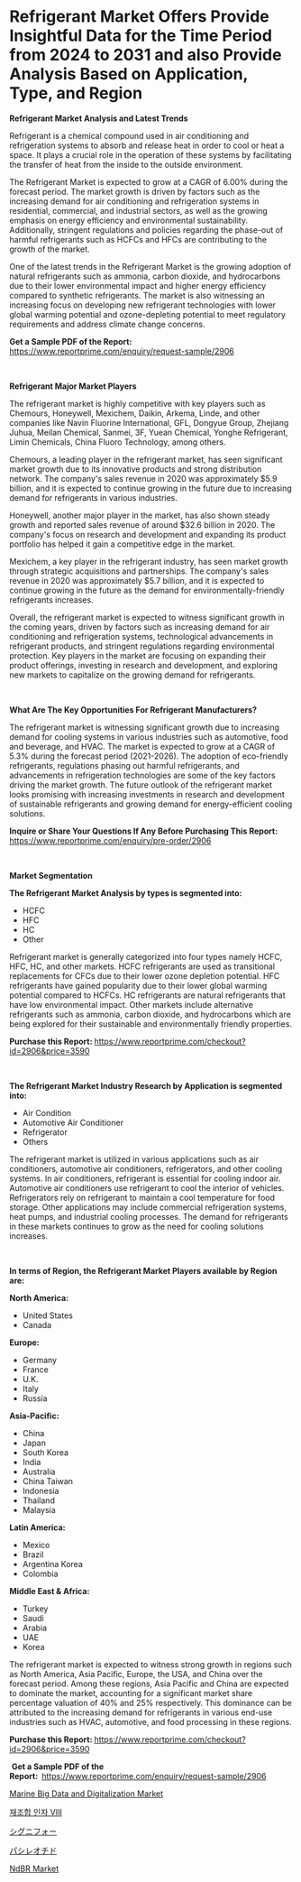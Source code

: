 <p><h1>Refrigerant Market Offers Provide Insightful Data for the Time Period from 2024 to 2031 and also Provide Analysis Based on Application, Type, and Region</h1></p><p><strong>Refrigerant Market Analysis and Latest Trends</strong></p>
<p><p>Refrigerant is a chemical compound used in air conditioning and refrigeration systems to absorb and release heat in order to cool or heat a space. It plays a crucial role in the operation of these systems by facilitating the transfer of heat from the inside to the outside environment.</p><p>The Refrigerant Market is expected to grow at a CAGR of 6.00% during the forecast period. The market growth is driven by factors such as the increasing demand for air conditioning and refrigeration systems in residential, commercial, and industrial sectors, as well as the growing emphasis on energy efficiency and environmental sustainability. Additionally, stringent regulations and policies regarding the phase-out of harmful refrigerants such as HCFCs and HFCs are contributing to the growth of the market.</p><p>One of the latest trends in the Refrigerant Market is the growing adoption of natural refrigerants such as ammonia, carbon dioxide, and hydrocarbons due to their lower environmental impact and higher energy efficiency compared to synthetic refrigerants. The market is also witnessing an increasing focus on developing new refrigerant technologies with lower global warming potential and ozone-depleting potential to meet regulatory requirements and address climate change concerns.</p></p>
<p><strong>Get a Sample PDF of the Report:&nbsp;</strong> <a href="https://www.reportprime.com/enquiry/request-sample/2906">https://www.reportprime.com/enquiry/request-sample/2906</a></p>
<p>&nbsp;</p>
<p><strong>Refrigerant Major Market Players</strong></p>
<p><p>The refrigerant market is highly competitive with key players such as Chemours, Honeywell, Mexichem, Daikin, Arkema, Linde, and other companies like Navin Fluorine International, GFL, Dongyue Group, Zhejiang Juhua, Meilan Chemical, Sanmei, 3F, Yuean Chemical, Yonghe Refrigerant, Limin Chemicals, China Fluoro Technology, among others.</p><p>Chemours, a leading player in the refrigerant market, has seen significant market growth due to its innovative products and strong distribution network. The company's sales revenue in 2020 was approximately $5.9 billion, and it is expected to continue growing in the future due to increasing demand for refrigerants in various industries.</p><p>Honeywell, another major player in the market, has also shown steady growth and reported sales revenue of around $32.6 billion in 2020. The company's focus on research and development and expanding its product portfolio has helped it gain a competitive edge in the market.</p><p>Mexichem, a key player in the refrigerant industry, has seen market growth through strategic acquisitions and partnerships. The company's sales revenue in 2020 was approximately $5.7 billion, and it is expected to continue growing in the future as the demand for environmentally-friendly refrigerants increases.</p><p>Overall, the refrigerant market is expected to witness significant growth in the coming years, driven by factors such as increasing demand for air conditioning and refrigeration systems, technological advancements in refrigerant products, and stringent regulations regarding environmental protection. Key players in the market are focusing on expanding their product offerings, investing in research and development, and exploring new markets to capitalize on the growing demand for refrigerants.</p></p>
<p>&nbsp;</p>
<p><strong>What Are The Key Opportunities For Refrigerant Manufacturers?</strong></p>
<p><p>The refrigerant market is witnessing significant growth due to increasing demand for cooling systems in various industries such as automotive, food and beverage, and HVAC. The market is expected to grow at a CAGR of 5.3% during the forecast period (2021-2026). The adoption of eco-friendly refrigerants, regulations phasing out harmful refrigerants, and advancements in refrigeration technologies are some of the key factors driving the market growth. The future outlook of the refrigerant market looks promising with increasing investments in research and development of sustainable refrigerants and growing demand for energy-efficient cooling solutions.</p></p>
<p><strong>Inquire or Share Your Questions If Any Before Purchasing This Report:</strong> <a href="https://www.reportprime.com/enquiry/pre-order/2906">https://www.reportprime.com/enquiry/pre-order/2906</a></p>
<p>&nbsp;</p>
<p><strong>Market Segmentation</strong></p>
<p><strong>The Refrigerant Market Analysis by types is segmented into:</strong></p>
<p><ul><li>HCFC</li><li>HFC</li><li>HC</li><li>Other</li></ul></p>
<p><p>Refrigerant market is generally categorized into four types namely HCFC, HFC, HC, and other markets. HCFC refrigerants are used as transitional replacements for CFCs due to their lower ozone depletion potential. HFC refrigerants have gained popularity due to their lower global warming potential compared to HCFCs. HC refrigerants are natural refrigerants that have low environmental impact. Other markets include alternative refrigerants such as ammonia, carbon dioxide, and hydrocarbons which are being explored for their sustainable and environmentally friendly properties.</p></p>
<p><strong>Purchase this Report:&nbsp;</strong><a href="https://www.reportprime.com/checkout?id=2906&price=3590">https://www.reportprime.com/checkout?id=2906&price=3590</a></p>
<p>&nbsp;</p>
<p><strong>The Refrigerant Market Industry Research by Application is segmented into:</strong></p>
<p><ul><li>Air Condition</li><li>Automotive Air Conditioner</li><li>Refrigerator</li><li>Others</li></ul></p>
<p><p>The refrigerant market is utilized in various applications such as air conditioners, automotive air conditioners, refrigerators, and other cooling systems. In air conditioners, refrigerant is essential for cooling indoor air. Automotive air conditioners use refrigerant to cool the interior of vehicles. Refrigerators rely on refrigerant to maintain a cool temperature for food storage. Other applications may include commercial refrigeration systems, heat pumps, and industrial cooling processes. The demand for refrigerants in these markets continues to grow as the need for cooling solutions increases.</p></p>
<p>&nbsp;</p>
<p><strong>In terms of Region, the Refrigerant Market Players available by Region are:</strong></p>
<p>
    <p> <strong> North America: </strong>
        <ul>
            <li>United States</li>
            <li>Canada</li>
        </ul>
        </p> 
    <p> <strong> Europe: </strong>
        <ul>
            <li>Germany</li>
            <li>France</li>
            <li>U.K.</li>
            <li>Italy</li>
            <li>Russia</li>
        </ul>
        </p> 
    <p> <strong> Asia-Pacific: </strong>
        <ul>
            <li>China</li>
            <li>Japan</li>
            <li>South Korea</li>
            <li>India</li>
            <li>Australia</li>
            <li>China Taiwan</li>
            <li>Indonesia</li>
            <li>Thailand</li>
            <li>Malaysia</li>
        </ul>
        </p> 
    <p> <strong> Latin America: </strong>
        <ul>
            <li>Mexico</li>
            <li>Brazil</li>
            <li>Argentina Korea</li>
            <li>Colombia</li>
        </ul>
        </p> 
    <p> <strong> Middle East & Africa: </strong>
        <ul>
            <li>Turkey</li>
            <li>Saudi</li>
            <li>Arabia</li>
            <li>UAE</li>
            <li>Korea</li>
        </ul>
    </p>
    </p>
<p><p>The refrigerant market is expected to witness strong growth in regions such as North America, Asia Pacific, Europe, the USA, and China over the forecast period. Among these regions, Asia Pacific and China are expected to dominate the market, accounting for a significant market share percentage valuation of 40% and 25% respectively. This dominance can be attributed to the increasing demand for refrigerants in various end-use industries such as HVAC, automotive, and food processing in these regions.</p></p>
<p><strong>Purchase this Report: </strong><a href="https://www.reportprime.com/checkout?id=2906&price=3590">https://www.reportprime.com/checkout?id=2906&price=3590</a></p>
<p>&nbsp;<strong>Get a Sample PDF of the Report:&nbsp;&nbsp;</strong><a href="https://www.reportprime.com/enquiry/request-sample/2906">https://www.reportprime.com/enquiry/request-sample/2906</a></p>
<p><strong></strong></p>
<p><p><a href="https://issuu.com/reportprime-2/docs/marine-big-data-and-digitalization-market-size-203">Marine Big Data and Digitalization Market</a></p><p><a href="https://github.com/trmesnao7959541/Market-Research-Report-List-1/blob/main/9491615193174.md">재조합 인자 VIII</a></p><p><a href="https://github.com/adcxff01450218/Market-Research-Report-List-1/blob/main/6383252193391.md">シグニフォー</a></p><p><a href="https://github.com/xnljig2898992/Market-Research-Report-List-1/blob/main/3467803193390.md">パシレオチド</a></p><p><a href="https://github.com/sonuprakash1/Market-Research-Report-List-1/blob/main/ndbr-market.md">NdBR Market</a></p></p>